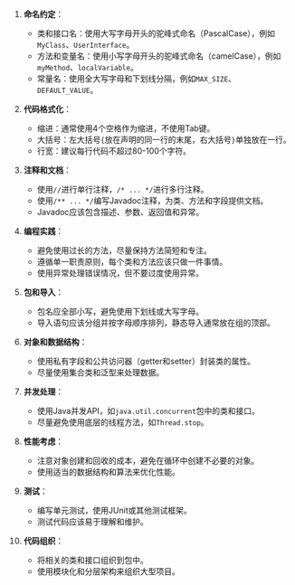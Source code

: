 1. **命名约定**：
   - 类和接口名：使用大写字母开头的驼峰式命名（PascalCase），例如`MyClass`、`UserInterface`。
   - 方法和变量名：使用小写字母开头的驼峰式命名（camelCase），例如`myMethod`、`localVariable`。
   - 常量名：使用全大写字母和下划线分隔，例如`MAX_SIZE`、`DEFAULT_VALUE`。

2. **代码格式化**：
   - 缩进：通常使用4个空格作为缩进，不使用Tab键。
   - 大括号：左大括号`{`放在声明的同一行的末尾，右大括号`}`单独放在一行。
   - 行宽：建议每行代码不超过80-100个字符。

3. **注释和文档**：
   - 使用`//`进行单行注释，`/* ... */`进行多行注释。
   - 使用`/** ... */`编写Javadoc注释，为类、方法和字段提供文档。
   - Javadoc应该包含描述、参数、返回值和异常。

4. **编程实践**：
   - 避免使用过长的方法，尽量保持方法简短和专注。
   - 遵循单一职责原则，每个类和方法应该只做一件事情。
   - 使用异常处理错误情况，但不要过度使用异常。

5. **包和导入**：
   - 包名应全部小写，避免使用下划线或大写字母。
   - 导入语句应该分组并按字母顺序排列，静态导入通常放在组的顶部。

6. **对象和数据结构**：
   - 使用私有字段和公共访问器（getter和setter）封装类的属性。
   - 尽量使用集合类和泛型来处理数据。

7. **并发处理**：
   - 使用Java并发API，如`java.util.concurrent`包中的类和接口。
   - 尽量避免使用底层的线程方法，如`Thread.stop`。

8. **性能考虑**：
   - 注意对象创建和回收的成本，避免在循环中创建不必要的对象。
   - 使用适当的数据结构和算法来优化性能。

9. **测试**：
   - 编写单元测试，使用JUnit或其他测试框架。
   - 测试代码应该易于理解和维护。

10. **代码组织**：
    - 将相关的类和接口组织到包中。
    - 使用模块化和分层架构来组织大型项目。
